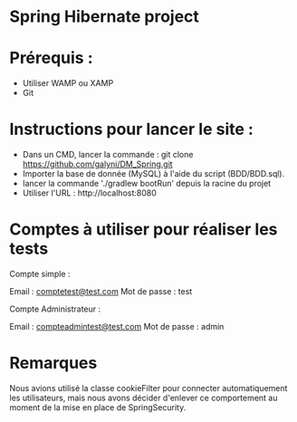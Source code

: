 Spring Hibernate project
=========================

# Prérequis : 
- Utiliser WAMP ou XAMP
- Git 

# Instructions pour lancer le site : 

- Dans un CMD, lancer la commande : git clone https://github.com/galyni/DM_Spring.git
- Importer la base de donnée (MySQL) à l'aide du script (BDD/BDD.sql). 
- lancer la commande './gradlew bootRun' depuis la racine du projet
- Utiliser l'URL : http://localhost:8080

# Comptes à utiliser pour réaliser les tests

Compte simple : 

Email : comptetest@test.com
Mot de passe : test

Compte Administrateur : 

Email : compteadmintest@test.com
Mot de passe : admin

# Remarques 

Nous avions utilisé la classe cookieFilter pour connecter automatiquement les utilisateurs, mais nous avons décider d'enlever ce comportement 
au moment de la mise en place de SpringSecurity. 

